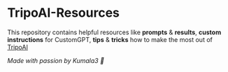 # TripoAI-Resources

This repository contains helpful resources like **prompts** & **results**, **custom instructions** for CustomGPT, **tips** & **tricks** how to make the most out of [TripoAI](https://www.tripo3d.ai)

*Made with passion by Kumala3 🌌*
